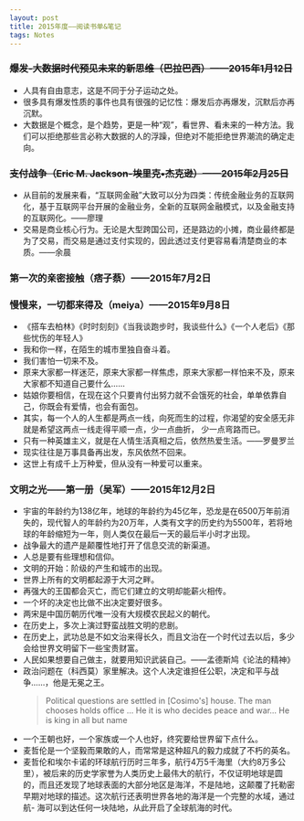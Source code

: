 ```yaml
---
layout: post
title: 2015年度——阅读书单&笔记
tags: Notes
---
```

### ~~爆发-大数据时代预见未来的新思维（巴拉巴西）——2015年1月12日~~
- 人具有自由意志，这是不同于分子运动之处。
- 很多具有爆发性质的事件也具有很强的记忆性：爆发后亦再爆发，沉默后亦再沉默。
- 大数据是个概念，是个趋势，更是一种“观”，看世界、看未来的一种方法。我们可以拒绝那些言必称大数据的人的浮躁，但绝对不能拒绝世界潮流的确定走向。

### ~~支付战争（Eric M. Jackson-埃里克•杰克逊）——2015年2月25日~~
- 从目前的发展来看，“互联网金融”大致可以分为四类：传统金融业务的互联网化，基于互联网平台开展的金融业务，全新的互联网金融模式，以及金融支持的互联网化。——廖理
- 交易是商业核心行为。无论是大型跨国公司，还是路边的小摊，商业最终都是为了交易，而交易是通过支付实现的，因此透过支付更容易看清楚商业的本质。——余晨

### 第一次的亲密接触（痞子蔡）——2015年7月2日
### 慢慢来，一切都来得及（meiya）——2015年9月8日
- 《搭车去柏林》《时时刻刻》《当我谈跑步时，我谈些什么》《一个人老后》《那些忧伤的年轻人》
- 我和你一样，在陌生的城市里独自奋斗着。
- 我们害怕一切来不及。
- 原来大家都一样迷茫，原来大家都一样焦虑，原来大家都一样怕来不及，原来大家都不知道自己要什么……
- 姑娘你要相信，在现在这个只要肯付出努力就不会饿死的社会，单单依靠自己，你既会有爱情，也会有面包。
- 其实，每一个人的人生都是两点一线，向死而生的过程，你渴望的安全感无非就是希望这两点一线走得平顺一点，少一点曲折， 少一点弯路而已。
- 只有一种英雄主义，就是在人情生活真相之后，依然热爱生活。——罗曼罗兰
- 现实往往是万事具备再出发，东风依然不回来。
- 这世上有成千上万种爱，但从没有一种爱可以重来。

### 文明之光——第一册（吴军）——2015年12月2日
- 宇宙的年龄约为138亿年，地球的年龄约为45亿年，恐龙是在6500万年前消失的，现代智人的年龄约为20万年，人类有文字的历史约为5500年，若将地球的年龄缩短为一年，则人类仅在最后一天的最后半小时才出现。
- 战争最大的遗产是颠覆性地打开了信息交流的新渠道。  
- 人总是要有些理想和信仰。
- 文明的开始：阶级的产生和城市的出现。
- 世界上所有的文明都起源于大河之畔。
- 再强大的王国都会灭亡，而它们建立的文明却能薪火相传。
- 一个坏的决定也比做不出决定要好很多。
- 两宋是中国历朝历代唯一没有大规模农民起义的朝代。
- 在历史上，多次上演过野蛮战胜文明的悲剧。
- 在历史上，武功总是不如文治来得长久，而且文治在一个时代过去以后，多少会给世界文明留下一些宝贵财富。
- 人民如果想要自己做主，就要用知识武装自己。——孟德斯鸠《论法的精神》
- 政治问题在（科西莫）家里解决。这个人决定谁担任公职，决定和平与战争……，他是无冕之王。
  > Political questions are settled in [Cosimo's] house. The man chooses holds office ... He it is who decides peace and war... He is king in all but name
- 一个王朝也好，一个家族或一个人也好，终究要给世界留下点什么。
- 麦哲伦是一个坚毅而果敢的人，而常常是这种超凡的毅力成就了不朽的英名。
- 麦哲伦和埃尔卡诺的环球航行历时三年多，航行4万5千海里（大约8万多公里），被后来的历史学家誉为人类历史上最伟大的航行，不仅证明地球是圆的，而且还发现了地球表面的大部分地区是海洋，不是陆地，这颠覆了托勒密早期对地球的描述。这次航行还表明世界各地的海洋是一个完整的水域，通过航- 海可以到达任何一块陆地，从此开启了全球航海的时代。